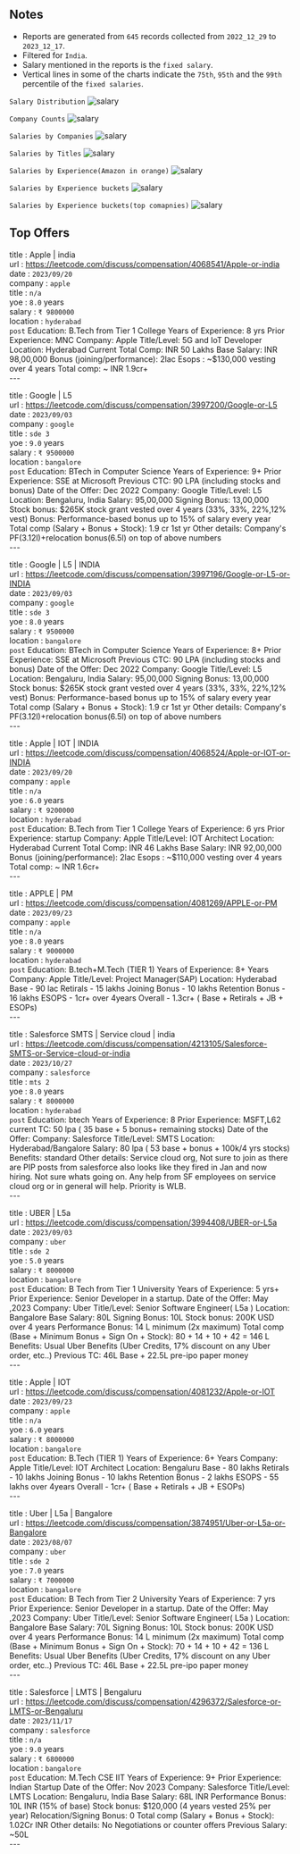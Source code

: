 ## Notes
- Reports are generated from `645` records collected from `2022_12_29` to `2023_12_17`.
- Filtered for `India`.<br>
- Salary mentioned in the reports is the `fixed salary`.<br>
- Vertical lines in some of the charts indicate the `75th`, `95th` and the `99th` percentile of the `fixed salaries`.<br>

`Salary Distribution`
![salary](../imgs/salary_distribution.png)

`Company Counts`
![salary](../imgs/company_distribution.png)

`Salaries by Companies`
![salary](../imgs/company_salary_distribution.png)

`Salaries by Titles`
![salary](../imgs/title_salary_distribution.png)

`Salaries by Experience(Amazon in orange)`
![salary](../imgs/yoe_salary_distribution.png)

`Salaries by Experience buckets`
![salary](../imgs/yoebucket_salary_distribution.png)

`Salaries by Experience buckets(top comapnies)`
![salary](../imgs/top_companies_salary_distribution.png)

## Top Offers

title : Apple | india<br>url : https://leetcode.com/discuss/compensation/4068541/Apple-or-india<br>date : `2023/09/20`<br>company : `apple`<br>title : `n/a`<br>yoe : `8.0` years<br>salary : `₹ 9800000`<br>location : `hyderabad`<br>`post`
Education: B.Tech from Tier 1 College
Years of Experience: 8 yrs
Prior Experience: MNC
Company: Apple
Title/Level: 5G and IoT Developer
Location: Hyderabad
Current Total Comp: INR 50 Lakhs
Base Salary: INR 98,00,000
Bonus (joining/performance): 2lac
Esops : ~$130,000 vesting over 4 years
Total comp: ~ INR 1.9cr+<br>---

title : Google | L5<br>url : https://leetcode.com/discuss/compensation/3997200/Google-or-L5<br>date : `2023/09/03`<br>company : `google`<br>title : `sde 3`<br>yoe : `9.0` years<br>salary : `₹ 9500000`<br>location : `bangalore`<br>`post`
Education: BTech in Computer Science
Years of Experience: 9+
Prior Experience: SSE at Microsoft
Previous CTC: 90 LPA (including stocks and bonus)
Date of the Offer: Dec 2022
Company: Google
Title/Level: L5
Location: Bengaluru, India
Salary: 95,00,000
Signing Bonus: 13,00,000
Stock bonus: $265K stock grant vested over 4 years (33%, 33%, 22%,12% vest)
Bonus: Performance-based bonus up to 15% of salary every year
Total comp (Salary + Bonus + Stock): 1.9 cr 1st yr
Other details: Company's PF(3.12l)+relocation bonus(6.5l) on top of above numbers<br>---

title : Google | L5 | INDIA<br>url : https://leetcode.com/discuss/compensation/3997196/Google-or-L5-or-INDIA<br>date : `2023/09/03`<br>company : `google`<br>title : `sde 3`<br>yoe : `8.0` years<br>salary : `₹ 9500000`<br>location : `bangalore`<br>`post`
Education: BTech in Computer Science
Years of Experience: 8+
Prior Experience: SSE at Microsoft
Previous CTC: 90 LPA (including stocks and bonus)
Date of the Offer: Dec 2022
Company: Google
Title/Level: L5
Location: Bengaluru, India
Salary: 95,00,000
Signing Bonus: 13,00,000
Stock bonus: $265K stock grant vested over 4 years (33%, 33%, 22%,12% vest)
Bonus: Performance-based bonus up to 15% of salary every year
Total comp (Salary + Bonus + Stock): 1.9 cr 1st yr
Other details: Company's PF(3.12l)+relocation bonus(6.5l) on top of above numbers<br>---

title : Apple | IOT | INDIA<br>url : https://leetcode.com/discuss/compensation/4068524/Apple-or-IOT-or-INDIA<br>date : `2023/09/20`<br>company : `apple`<br>title : `n/a`<br>yoe : `6.0` years<br>salary : `₹ 9200000`<br>location : `hyderabad`<br>`post`
Education: B.Tech from Tier 1 College
Years of Experience: 6 yrs
Prior Experience: startup
Company: Apple
Title/Level: IOT Architect
Location: Hyderabad
Current Total Comp: INR 46 Lakhs
Base Salary: INR 92,00,000
Bonus (joining/performance): 2lac
Esops : ~$110,000 vesting over 4 years
Total comp: ~ INR 1.6cr+<br>---

title : APPLE | PM<br>url : https://leetcode.com/discuss/compensation/4081269/APPLE-or-PM<br>date : `2023/09/23`<br>company : `apple`<br>title : `n/a`<br>yoe : `8.0` years<br>salary : `₹ 9000000`<br>location : `hyderabad`<br>`post`
Education: B.tech+M.Tech (TIER 1)
Years of Experience: 8+ Years
Company: Apple
Title/Level: Project Manager(SAP)
Location: Hyderabad
Base - 90 lac
Retirals - 15 lakhs
Joining Bonus - 10 lakhs
Retention Bonus - 16 lakhs
ESOPS - 1cr+ over 4years
Overall - 1.3cr+ ( Base + Retirals + JB + ESOPs)<br>---

title : Salesforce SMTS | Service cloud | india<br>url : https://leetcode.com/discuss/compensation/4213105/Salesforce-SMTS-or-Service-cloud-or-india<br>date : `2023/10/27`<br>company : `salesforce`<br>title : `mts 2`<br>yoe : `8.0` years<br>salary : `₹ 8000000`<br>location : `hyderabad`<br>`post`
Education: btech
Years of Experience: 8
Prior Experience: MSFT,L62
current TC: 50 lpa ( 35 base + 5 bonus+ remaining stocks)
Date of the Offer:
Company: Salesforce
Title/Level: SMTS
Location: Hyderabad/Bangalore
Salary: 80 lpa ( 53 base + bonus + 100k/4 yrs stocks)
Benefits: standard
Other details: Service cloud org, Not sure to join as there are PIP posts from salesforce also looks like they fired in Jan and now hiring. Not sure whats going on. Any help from SF employees on service cloud org or in general will help.
Priority is WLB.<br>---

title : UBER | L5a<br>url : https://leetcode.com/discuss/compensation/3994408/UBER-or-L5a<br>date : `2023/09/03`<br>company : `uber`<br>title : `sde 2`<br>yoe : `5.0` years<br>salary : `₹ 8000000`<br>location : `bangalore`<br>`post`
Education: B Tech from Tier 1 University
Years of Experience: 5 yrs+
Prior Experience: Senior Developer in a startup.
Date of the Offer: May ,2023
Company: Uber
Title/Level: Senior Software Engineer( L5a )
Location: Bangalore
Base Salary: 80L
Signing Bonus: 10L
Stock bonus: 200K USD over 4 years
Performance Bonus: 14 L minimum (2x maximum)
Total comp (Base + Minimum Bonus + Sign On + Stock): 80 + 14 + 10 + 42 = 146 L
Benefits: Usual Uber Benefits (Uber Credits, 17% discount on any Uber order, etc..)
Previous TC: 46L Base + 22.5L pre-ipo paper money<br>---

title : Apple | IOT<br>url : https://leetcode.com/discuss/compensation/4081232/Apple-or-IOT<br>date : `2023/09/23`<br>company : `apple`<br>title : `n/a`<br>yoe : `6.0` years<br>salary : `₹ 8000000`<br>location : `bangalore`<br>`post`
Education: B.Tech (TIER 1)
Years of Experience: 6+ Years
Company: Apple
Title/Level: IOT Architect
Location: Bengaluru
Base - 80 lakhs
Retirals - 10 lakhs
Joining Bonus - 10 lakhs
Retention Bonus - 2 lakhs
ESOPS - 55 lakhs over 4years
Overall - 1cr+ ( Base + Retirals + JB + ESOPs)<br>---

title : Uber | L5a | Bangalore<br>url : https://leetcode.com/discuss/compensation/3874951/Uber-or-L5a-or-Bangalore<br>date : `2023/08/07`<br>company : `uber`<br>title : `sde 2`<br>yoe : `7.0` years<br>salary : `₹ 7000000`<br>location : `bangalore`<br>`post`
Education: B Tech from Tier 2 University
Years of Experience: 7 yrs
Prior Experience: Senior Developer in a startup.
Date of the Offer: May ,2023
Company: Uber
Title/Level: Senior Software Engineer( L5a )
Location: Bangalore
Base Salary: 70L
Signing Bonus: 10L
Stock bonus: 200K USD over 4 years
Performance Bonus: 14 L minimum (2x maximum)
Total comp (Base + Minimum Bonus + Sign On + Stock): 70 + 14 + 10 + 42 = 136 L
Benefits: Usual Uber Benefits (Uber Credits, 17% discount on any Uber order, etc..)
Previous TC: 46L Base + 22.5L pre-ipo paper money<br>---

title : Salesforce | LMTS | Bengaluru<br>url : https://leetcode.com/discuss/compensation/4296372/Salesforce-or-LMTS-or-Bengaluru<br>date : `2023/11/17`<br>company : `salesforce`<br>title : `n/a`<br>yoe : `9.0` years<br>salary : `₹ 6800000`<br>location : `bangalore`<br>`post`
Education: M.Tech CSE IIT
Years of Experience: 9+
Prior Experience: Indian Startup
Date of the Offer: Nov 2023
Company: Salesforce
Title/Level: LMTS
Location: Bengaluru, India
Base Salary: 68L INR
Performance Bonus: 10L INR (15% of base)
Stock bonus: $120,000 (4 years vested 25% per year)
Relocation/Signing Bonus: 0
Total comp (Salary + Bonus + Stock): 1.02Cr INR
Other details: No Negotiations or counter offers
Previous Salary: ~50L<br>---